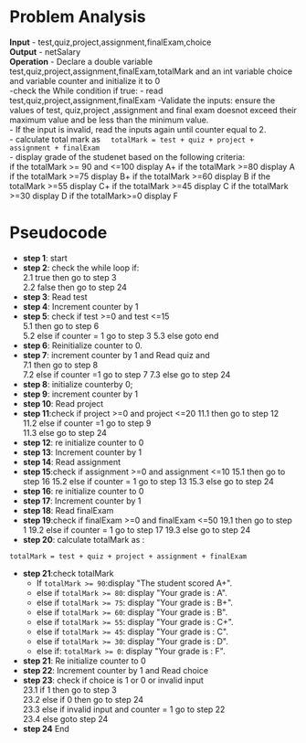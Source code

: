 # Problem Analysis
**Input** - test,quiz,project,assignment,finalExam,choice\
**Output** - netSalary\
**Operation** - Declare a double variable test,quiz,project,assignment,finalExam,totalMark and an int variable choice and variable counter and initialize it to 0\
          -check the While condition if true:
          - read test,quiz,project,assignment,finalExam
          -Validate the inputs: ensure the values of test, quiz,project ,assignment and final exam doesnot exceed their maximum value and be less than the minimum value.\
          - If the input is invalid, read the inputs again until counter equal to 2.\
        -  calculate total mark as ```  totalMark = test + quiz + project + assignment + finalExam```\
        - display grade of the studenet based on the following criteria:\
        if the totalMark >= 90 and <=100 display  A+
        if the totalMark >=80 display A
        if the totalMark >=75 display B+
        if the totalMark >=60 display B
        if the totalMark >=55 display C+
        if the totalMark >=45 display C
        if the totalMark >=30 display D
        if the totalMark>=0 display F

# Pseudocode 
- **step 1**: start
- **step 2**: check the while loop if:\
   2.1 true then go to step 3\
   2.2 false then go to step 24
- **step 3**: Read test
- **step 4**: Increment counter by 1
- **step 5**: check if test >=0 and test <=15\
           5.1 then go to step 6\
           5.2 else if counter = 1 go to step 3
           5.3 else goto end
- **step 6**: Reinitialize counter to 0. 
- **step 7**: increment counter by 1 and Read quiz and  
           7.1 then go to step 8\
           7.2 else if counter =1  go to step 7
           7.3 else go to step 24
- **step 8**: initialize counterby 0;
- **step 9**: increment counter by 1
- **step 10**: Read project
- **step 11**:check if project >=0 and project <=20
           11.1 then go to step 12\
           11.2 else if counter =1  go to step 9\
           11.3 else go to step 24
- **step 12**: re initialize counter to 0
- **step 13**: Increment counter by 1
- **step 14**: Read assignment
- **step 15**:check if assignment >=0 and assignment <=10
           15.1 then go to step 16
           15.2 else if counter = 1 go to step 13
           15.3 else go to step 24
- **step 16**: re initialize counter to 0
- **step 17**: Increment counter by 1
- **step 18**: Read finalExam
- **step 19**:check if finalExam >=0 and finalExam <=50
           19.1 then go to step 1
           19.2 else if counter = 1 go to step 17
           19.3 else go to step 24
- **step 20**: calculate totalMark as :
 ``` 
 totalMark = test + quiz + project + assignment + finalExam
```
- **step 21**:check totalMark
   - If `totalMark >= 90`:display "The student scored A+".
   - else if `totalMark >= 80`: display "Your grade is : A".
   - else if `totalMark >= 75`: display "Your grade is : B+".
   - else if `totalMark >= 60`: display "Your grade is : B".
   - else if `totalMark >= 55`: display "Your grade is : C+".
   - else if `totalMark >= 45`: display "Your grade is : C".
   - else if `totalMark >= 30`: display "Your grade is : D".
   - else if: `totalMark >= 0`: display "Your grade is : F".
- **step 21**: Re initialize counter to 0
- **step 22**: Increment counter by 1 and Read choice
- **step 23**: check if choice is 1 or 0 or invalid input\
            23.1 if 1 then go to step 3\
            23.2 else if  0 then go to step 24\
            23.3 else if  invalid input and counter = 1 go to step 22\
            23.4 else goto step 24
- **step 24** End